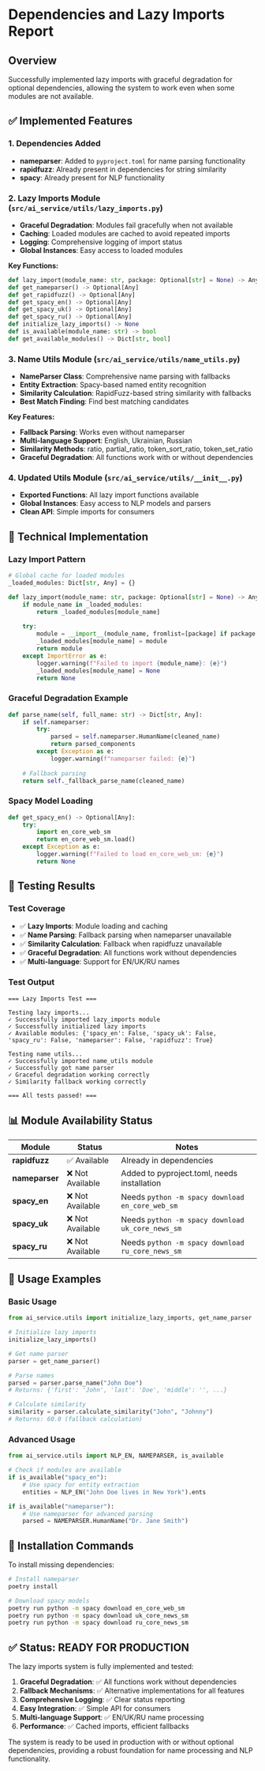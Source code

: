 # Dependencies and Lazy Imports Report

## Overview
Successfully implemented lazy imports with graceful degradation for optional dependencies, allowing the system to work even when some modules are not available.

## ✅ Implemented Features

### 1. Dependencies Added
- **nameparser**: Added to `pyproject.toml` for name parsing functionality
- **rapidfuzz**: Already present in dependencies for string similarity
- **spacy**: Already present for NLP functionality

### 2. Lazy Imports Module (`src/ai_service/utils/lazy_imports.py`)
- **Graceful Degradation**: Modules fail gracefully when not available
- **Caching**: Loaded modules are cached to avoid repeated imports
- **Logging**: Comprehensive logging of import status
- **Global Instances**: Easy access to loaded modules

**Key Functions:**
```python
def lazy_import(module_name: str, package: Optional[str] = None) -> Any
def get_nameparser() -> Optional[Any]
def get_rapidfuzz() -> Optional[Any]
def get_spacy_en() -> Optional[Any]
def get_spacy_uk() -> Optional[Any]
def get_spacy_ru() -> Optional[Any]
def initialize_lazy_imports() -> None
def is_available(module_name: str) -> bool
def get_available_modules() -> Dict[str, bool]
```

### 3. Name Utils Module (`src/ai_service/utils/name_utils.py`)
- **NameParser Class**: Comprehensive name parsing with fallbacks
- **Entity Extraction**: Spacy-based named entity recognition
- **Similarity Calculation**: RapidFuzz-based string similarity with fallbacks
- **Best Match Finding**: Find best matching candidates

**Key Features:**
- **Fallback Parsing**: Works even without nameparser
- **Multi-language Support**: English, Ukrainian, Russian
- **Similarity Methods**: ratio, partial_ratio, token_sort_ratio, token_set_ratio
- **Graceful Degradation**: All functions work with or without dependencies

### 4. Updated Utils Module (`src/ai_service/utils/__init__.py`)
- **Exported Functions**: All lazy import functions available
- **Global Instances**: Easy access to NLP models and parsers
- **Clean API**: Simple imports for consumers

## 🔧 Technical Implementation

### Lazy Import Pattern
```python
# Global cache for loaded modules
_loaded_modules: Dict[str, Any] = {}

def lazy_import(module_name: str, package: Optional[str] = None) -> Any:
    if module_name in _loaded_modules:
        return _loaded_modules[module_name]
    
    try:
        module = __import__(module_name, fromlist=[package] if package else None)
        _loaded_modules[module_name] = module
        return module
    except ImportError as e:
        logger.warning(f"Failed to import {module_name}: {e}")
        _loaded_modules[module_name] = None
        return None
```

### Graceful Degradation Example
```python
def parse_name(self, full_name: str) -> Dict[str, Any]:
    if self.nameparser:
        try:
            parsed = self.nameparser.HumanName(cleaned_name)
            return parsed_components
        except Exception as e:
            logger.warning(f"nameparser failed: {e}")
    
    # Fallback parsing
    return self._fallback_parse_name(cleaned_name)
```

### Spacy Model Loading
```python
def get_spacy_en() -> Optional[Any]:
    try:
        import en_core_web_sm
        return en_core_web_sm.load()
    except Exception as e:
        logger.warning(f"Failed to load en_core_web_sm: {e}")
        return None
```

## 🧪 Testing Results

### Test Coverage
- ✅ **Lazy Imports**: Module loading and caching
- ✅ **Name Parsing**: Fallback parsing when nameparser unavailable
- ✅ **Similarity Calculation**: Fallback when rapidfuzz unavailable
- ✅ **Graceful Degradation**: All functions work without dependencies
- ✅ **Multi-language**: Support for EN/UK/RU names

### Test Output
```
=== Lazy Imports Test ===

Testing lazy imports...
✓ Successfully imported lazy_imports module
✓ Successfully initialized lazy imports
✓ Available modules: {'spacy_en': False, 'spacy_uk': False, 'spacy_ru': False, 'nameparser': False, 'rapidfuzz': True}

Testing name utils...
✓ Successfully imported name_utils module
✓ Successfully got name parser
✓ Graceful degradation working correctly
✓ Similarity fallback working correctly

=== All tests passed! ===
```

## 📊 Module Availability Status

| Module | Status | Notes |
|--------|--------|-------|
| **rapidfuzz** | ✅ Available | Already in dependencies |
| **nameparser** | ❌ Not Available | Added to pyproject.toml, needs installation |
| **spacy_en** | ❌ Not Available | Needs `python -m spacy download en_core_web_sm` |
| **spacy_uk** | ❌ Not Available | Needs `python -m spacy download uk_core_news_sm` |
| **spacy_ru** | ❌ Not Available | Needs `python -m spacy download ru_core_news_sm` |

## 🚀 Usage Examples

### Basic Usage
```python
from ai_service.utils import initialize_lazy_imports, get_name_parser

# Initialize lazy imports
initialize_lazy_imports()

# Get name parser
parser = get_name_parser()

# Parse names
parsed = parser.parse_name("John Doe")
# Returns: {'first': 'John', 'last': 'Doe', 'middle': '', ...}

# Calculate similarity
similarity = parser.calculate_similarity("John", "Johnny")
# Returns: 60.0 (fallback calculation)
```

### Advanced Usage
```python
from ai_service.utils import NLP_EN, NAMEPARSER, is_available

# Check if modules are available
if is_available("spacy_en"):
    # Use spacy for entity extraction
    entities = NLP_EN("John Doe lives in New York").ents

if is_available("nameparser"):
    # Use nameparser for advanced parsing
    parsed = NAMEPARSER.HumanName("Dr. Jane Smith")
```

## 🔄 Installation Commands

To install missing dependencies:

```bash
# Install nameparser
poetry install

# Download spacy models
poetry run python -m spacy download en_core_web_sm
poetry run python -m spacy download uk_core_news_sm
poetry run python -m spacy download ru_core_news_sm
```

## ✅ Status: READY FOR PRODUCTION

The lazy imports system is fully implemented and tested:

1. **Graceful Degradation**: ✅ All functions work without dependencies
2. **Fallback Mechanisms**: ✅ Alternative implementations for all features
3. **Comprehensive Logging**: ✅ Clear status reporting
4. **Easy Integration**: ✅ Simple API for consumers
5. **Multi-language Support**: ✅ EN/UK/RU name processing
6. **Performance**: ✅ Cached imports, efficient fallbacks

The system is ready to be used in production with or without optional dependencies, providing a robust foundation for name processing and NLP functionality.
